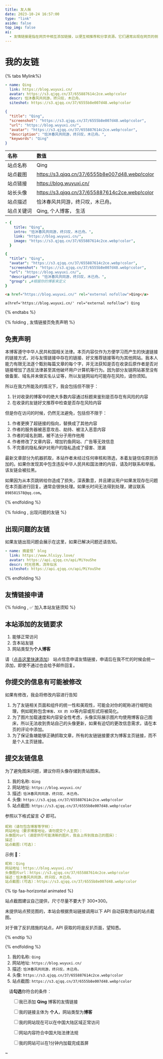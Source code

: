 ```yaml
---
title: 友人帐
date: 2023-10-24 16:57:00
type: "link"
aside: false
top_img: false
ai:
  - 友情链接是指在网页中相互添加链接，以便互相推荐和分享资源。它们通常出现在网页的侧边栏、底部或专门的友情链接页面上。友链的目的是建立起网站之间的合作关系，增加互访流量，提高网站的曝光度和知名度。
---
```


<h1>我的友链</h1>

{% tabs Mylink%}

<!-- tab 🙋 butterfly-💭candy -->

```yml
- name: Qing
  link: https://blog.wuyuxi.cn/
  avatar: https://s3.qjqq.cn/37/655887614c2ce.webp!color
  descr: 恰沐春风共同游，终只叹，木已舟。
  siteshot: https://s3.qjqq.cn/37/6555b8e007d48.webp!color
```

<!-- endtab -->

<!-- tab ☀️Volantis -->

```json
{
  "title": "Qing",
  "screenshot": "https://s3.qjqq.cn/37/6555b8e007d48.webp!color",
  "url": "https://blog.wuyuxi.cn/",
  "avatar": "https://s3.qjqq.cn/37/655887614c2ce.webp!color",
  "description": "恰沐春风共同游，终只叹，木已舟。",
  "keywords": "Qing"
}
```

<!-- endtab -->

<!-- tab 🌴General -->

| 名称       | 数值                                           |
| :--------- | :--------------------------------------------- |
| 站点名称   | Qing                                           |
| 站点截图   | https://s3.qjqq.cn/37/6555b8e007d48.webp!color |
| 站点链接   | https://blog.wuyuxi.cn/                        |
| 站长头像   | https://s3.qjqq.cn/37/655887614c2ce.webp!color |
| 站点描述   | 恰沐春风共同游，终只叹，木已舟。               |
| 站点关键词 | Qing, 个人博客， 生活                          |

<!-- endtab -->

<!-- tab Fuild -->

```yml
- {
    title: "Qing",
    intro: "恰沐春风共同游，终只叹，木已舟。",
    link: "https://blog.wuyuxi.cn/",
    image: "https://s3.qjqq.cn/37/655887614c2ce.webp!color",
  }
```

<!-- endtab -->

<!-- tab Volantis -->

```yml
{
  "title": "Qing",
  "avatar": "https://s3.qjqq.cn/37/655887614c2ce.webp!color",
  "screenshot": "https://s3.qjqq.cn/37/6555b8e007d48.webp!color",
  "url": "https://blog.wuyuxi.cn/",
  "description": "恰沐春风共同游，终只叹，木已舟。",
  "group": ,#根据你的博客来定义
}
```

<!-- endtab -->

<!-- tab Html -->

```html
<a href="https://blog.wuyuxi.cn/" rel="external nofollow">Qing</a>
```

<!-- endtab -->

<!-- tab Jade -->

```code
a(href='https://blog.wuyuxi.cn/' rel="external nofollow") Qing
```

<!-- endtab -->

{% endtabs %}

{% folding , 友情链接页免责声明 %}

## 免责声明

本博客遵守中华人民共和国相关法律。本页内容仅作为方便学习而产生的快速链接的链接方式，对与友情链接中存在的链接、好文推荐链接等均为其他网站。我本人能力有限无法逐个甄别每篇文章的每个字，并无法获知是否在收录后原作者是否对链接增加了违反法律甚至其他破坏用户计算机等行为。因为部分友链网站甚至没有做备案、域名并未做实名认证等，所以友链网站均可能存在风险，请你须知。

所以在我力所能及的情况下，我会包括但不限于：

1. 针对收录的博客中的绝大多数内容通过标题来鉴别是否存在有风险的内容
2. 在收录的友链好文推荐中检查是否存在风险内容

但是你在访问的时候，仍然无法避免，包括但不限于：

1. 作者更换了超链接的指向，替换成了其他内容
2. 作者的服务器被恶意攻击、劫持、被注入恶意内容
3. 作者的域名到期，被不法分子用作他用
4. 作者修改了文章内容，增加钓鱼网站、广告等无效信息
5. 不完善的隐私保护对用户的隐私造成了侵害、泄漏

最新文章部分为机器抓取，本站作者未经过任何审核和筛选，本着友链信任原则添加的。如果你发现其中包含违反中华人民共和国法律的内容，请及时联系和举报。该友链会被拉黑。

如果因为从本页跳转给你造成了损失，深表歉意，并且建议用户如果发现存在问题在本页面进行回复。通常会很快处理。如果长时间无法得到处理，建议联系`898581578@qq.com`。

{% endfolding %}

{% folding , 出现问题的友链 %}

## 出现问题的友链

如果友链出现问题会展示在这里，如果已解决问题还请告知。

```yml
- name: 摘星怪’ blog
  link: https://www.hlsiyy.love/
  avatar: https://api.qjqq.cn/api/MiYouShe
  descr: 时光荏苒，流年似水
  siteshot: https://api.qjqq.cn/api/MiYouShe
```

{% endfolding %}

## 友情链接申请

{% folding , ✅ 加入本站友链须知 %}

## 本站添加的友链要求

1. 能够正常访问
2. 含本站友链
3. 网站类型为<strong>个人博客</strong>

请（<a onclick="anzhiyu.addFriendLink()" href="#post-comment">点击这里快速添加</a>） 站点信息申请友情链接，申请后在我不忙的时候会统一添加，即使不通过也会给予邮件回复。

## 你提交的信息有可能被修改

如果有修改，我会将修改内容进行告知

1. 为了友链相关页面和组件的统一性和美观性，可能会对你的昵称进行缩短处理，例如昵称包含`博客`、`XX 的 XX`等内容或形式将被简化。
2. 为了图片加载速度和内容安全性考虑，头像实际展示图片均使用博客自己图床，所以无法收到贵站自己的头像更新，如果有迫切的更改信息需求，请在本页的评论中添加。
3. 为了保证鱼塘能够正确抓取文章，所有的友链链接要求为博客主页链接，而不是个人主页链接。

## 提交友链信息

为了避免图床问题，建议你将头像存储到贵站图床。

1. 我的名称: `Qing`
2. 网站地址: `https://blog.wuyuxi.cn/`
3. 描述: `恰沐春风共同游，终只叹，木已舟。`
4. 头像: `https://s3.qjqq.cn/37/655887614c2ce.webp!color`
5. 站点截图: `https://s3.qjqq.cn/37/6555b8e007d48.webp!color`

参照以下格式留言 📋 即可。

```yml
昵称（请勿包含博客等字样）：
网站地址（要求博客地址，请勿提交个人主页）：
头像图片url（请提供尽可能清晰的图片，我会上传到我自己的图床）：
描述：
站点截图:(可选)：
```

示例 📢：

```yml
昵称：Qing
网站地址：https://blog.wuyuxi.cn/
头像图片url：https://s3.qjqq.cn/37/655887614c2ce.webp!color
描述：恰沐春风共同游，终只叹，木已舟。
站点截图:(可选)：https://s3.qjqq.cn/37/6555b8e007d48.webp!color
```

{% tip faa-horizontal animated %}

站点截图建议自己提供，尺寸尽量不要大于 300\*300。

未提供站点预览图的，本站会根据贵站链接调用以下 API 自动获取贵站的站点截图。

对于做了反扒措施的站点，API 获取的将是反扒页面，望知悉。

{% endtip %}

{% endfolding %}

1. 我的名称: `Qing`
2. 网站地址: `https://blog.wuyuxi.cn/`
3. 描述: `恰沐春风共同游，终只叹，木已舟。`
4. 头像: `https://s3.qjqq.cn/37/655887614c2ce.webp!color`
5. 站点截图: `https://s3.qjqq.cn/37/6555b8e007d48.webp!color`

<p  style="padding: 0px 0px 0px 0.8rem;">
请<strong>勾选</strong>你符合的条件：
</p>

<div id="friendlink_checkboxs" style="padding: 0px 0px 0px 1.6rem;">
  <p>
    <label class="checkbox"><input type="checkbox" id="checkbox1" onclick="checkForm()">我已添加 <b>Qing</b> 博客的友情链接</label>
  </p>
  <p>
    <label class="checkbox"><input type="checkbox" id="checkbox2" onclick="checkForm()">我的链接主体为 <b>个人</b>，网站类型为<b>博客</b></label>
  </p>
  <p>
    <label class="checkbox"><input type="checkbox" id="checkbox3" onclick="checkForm()">我的网站现在可以在中国大陆区域正常访问</label>
  </p>
  <p>
    <label class="checkbox"><input type="checkbox" id="checkbox4" onclick="checkForm()">网站内容符合中国大陆法律法规</label>
  </p>
  <p>
    <label class="checkbox"><input type="checkbox" id="checkbox5" onclick="checkForm()">我的网站可以在1分钟内加载完成首屏</label>
  </p>
</div>

<script>
    var twikooSubmit = document.getElementsByClassName("tk-submit")[0];
    if(twikooSubmit) {
      twikooSubmit.style.opacity = "0";
    }
    function checkForm() {
        var checkbox1 = document.getElementById("checkbox1");
        var checkbox2 = document.getElementById("checkbox2");
        var checkbox3 = document.getElementById("checkbox3");
        var checkbox4 = document.getElementById("checkbox4");
        var checkbox5 = document.getElementById("checkbox5");
        var twikooSubmit = document.getElementsByClassName("tk-submit")[0];
        if (checkbox1.checked && checkbox2.checked && checkbox3.checked && checkbox4.checked && checkbox5.checked) {
            twikooSubmit.style.opacity = "1";
            twikooSubmit.style.height = "auto";
            twikooSubmit.style.overflow = "auto";
            var input = document.getElementsByClassName('el-textarea__inner')[0];
            let evt = document.createEvent('HTMLEvents');
            evt.initEvent('input', true, true);
            input.value = '昵称（请勿包含博客等字样）：\n网站地址（要求博客地址，请勿提交个人主页）：\n头像图片url（请提供尽可能清晰的图片，我会上传到我自己的图床）：\n描述：\n';
            input.dispatchEvent(evt);
            input.focus();
            input.setSelectionRange(-1, -1);
        } else {
            twikooSubmit.style.opacity = "0";
            twikooSubmit.style.height = "0";
            twikooSubmit.style.overflow = "hidden";
        }
    }
</script>

<style>
.tk-comments > .tk-submit {
  opacity: 0;
  height: 0;
  transition: opacity 0.5s, height 0.5s;
  overflow: hidden;
}
</style>
~